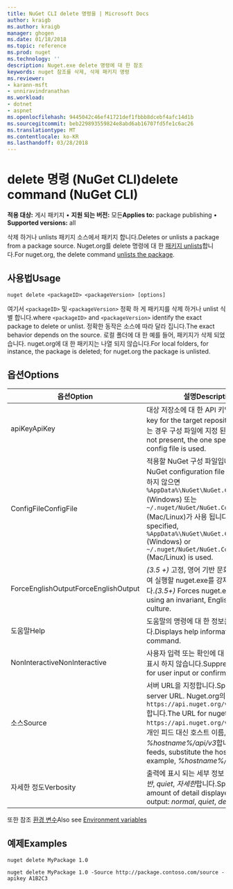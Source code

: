 ```yaml
---
title: NuGet CLI delete 명령을 | Microsoft Docs
author: kraigb
ms.author: kraigb
manager: ghogen
ms.date: 01/18/2018
ms.topic: reference
ms.prod: nuget
ms.technology: ''
description: Nuget.exe delete 명령에 대 한 참조
keywords: nuget 참조를 삭제, 삭제 패키지 명령
ms.reviewer:
- karann-msft
- unniravindranathan
ms.workload:
- dotnet
- aspnet
ms.openlocfilehash: 9445042c46ef41721def1fbbb8dcebf4afc14d1b
ms.sourcegitcommit: beb229893559824e8abd6ab16707fd5fe1c6ac26
ms.translationtype: MT
ms.contentlocale: ko-KR
ms.lasthandoff: 03/28/2018
---
```

# <a name="delete-command-nuget-cli"></a><span data-ttu-id="dd08a-104">delete 명령 (NuGet CLI)</span><span class="sxs-lookup"><span data-stu-id="dd08a-104">delete command (NuGet CLI)</span></span>

<span data-ttu-id="dd08a-105">**적용 대상:** 게시 패키지 &bullet; **지원 되는 버전:** 모든</span><span class="sxs-lookup"><span data-stu-id="dd08a-105">**Applies to:** package publishing &bullet; **Supported versions:** all</span></span>

<span data-ttu-id="dd08a-106">삭제 하거나 unlists 패키지 소스에서 패키지 합니다.</span><span class="sxs-lookup"><span data-stu-id="dd08a-106">Deletes or unlists a package from a package source.</span></span> <span data-ttu-id="dd08a-107">Nuget.org를 delete 명령에 대 한 [패키지 unlists](../policies/deleting-packages.md)합니다.</span><span class="sxs-lookup"><span data-stu-id="dd08a-107">For nuget.org, the delete command [unlists the package](../policies/deleting-packages.md).</span></span>

## <a name="usage"></a><span data-ttu-id="dd08a-108">사용법</span><span class="sxs-lookup"><span data-stu-id="dd08a-108">Usage</span></span>

```cli
nuget delete <packageID> <packageVersion> [options]
```

<span data-ttu-id="dd08a-109">여기서 `<packageID>` 및 `<packageVersion>` 정확 하 게 패키지를 삭제 하거나 unlist 식별 합니다.</span><span class="sxs-lookup"><span data-stu-id="dd08a-109">where `<packageID>` and `<packageVersion>` identify the exact package to delete or unlist.</span></span> <span data-ttu-id="dd08a-110">정확한 동작은 소스에 따라 달라 집니다.</span><span class="sxs-lookup"><span data-stu-id="dd08a-110">The exact behavior depends on the source.</span></span> <span data-ttu-id="dd08a-111">로컬 폴더에 대 한 예를 들어, 패키지가 삭제 되었습니다. nuget.org에 대 한 패키지는 나열 되지 않습니다.</span><span class="sxs-lookup"><span data-stu-id="dd08a-111">For local folders, for instance, the package is deleted; for nuget.org the package is unlisted.</span></span>

## <a name="options"></a><span data-ttu-id="dd08a-112">옵션</span><span class="sxs-lookup"><span data-stu-id="dd08a-112">Options</span></span>

| <span data-ttu-id="dd08a-113">옵션</span><span class="sxs-lookup"><span data-stu-id="dd08a-113">Option</span></span> | <span data-ttu-id="dd08a-114">설명</span><span class="sxs-lookup"><span data-stu-id="dd08a-114">Description</span></span> |
| --- | --- |
| <span data-ttu-id="dd08a-115">apiKey</span><span class="sxs-lookup"><span data-stu-id="dd08a-115">ApiKey</span></span> | <span data-ttu-id="dd08a-116">대상 저장소에 대 한 API 키입니다.</span><span class="sxs-lookup"><span data-stu-id="dd08a-116">The API key for the target repository.</span></span> <span data-ttu-id="dd08a-117">래퍼가 없는 경우 구성 파일에 지정 된 사용 됩니다.</span><span class="sxs-lookup"><span data-stu-id="dd08a-117">If not present, the one specified in the config file is used.</span></span> |
| <span data-ttu-id="dd08a-118">ConfigFile</span><span class="sxs-lookup"><span data-stu-id="dd08a-118">ConfigFile</span></span> | <span data-ttu-id="dd08a-119">적용할 NuGet 구성 파일입니다.</span><span class="sxs-lookup"><span data-stu-id="dd08a-119">The NuGet configuration file to apply.</span></span> <span data-ttu-id="dd08a-120">지정 하지 않으면 `%AppData%\NuGet\NuGet.Config` (Windows) 또는 `~/.nuget/NuGet/NuGet.Config` (Mac/Linux)가 사용 됩니다.</span><span class="sxs-lookup"><span data-stu-id="dd08a-120">If not specified, `%AppData%\NuGet\NuGet.Config` (Windows) or `~/.nuget/NuGet/NuGet.Config` (Mac/Linux) is used.</span></span>|
| <span data-ttu-id="dd08a-121">ForceEnglishOutput</span><span class="sxs-lookup"><span data-stu-id="dd08a-121">ForceEnglishOutput</span></span> | <span data-ttu-id="dd08a-122">*(3.5 +)*  고정, 영어 기반 문화권을 사용 하 여 실행할 nuget.exe를 강제로 수행 합니다.</span><span class="sxs-lookup"><span data-stu-id="dd08a-122">*(3.5+)* Forces nuget.exe to run using an invariant, English-based culture.</span></span> |
| <span data-ttu-id="dd08a-123">도움말</span><span class="sxs-lookup"><span data-stu-id="dd08a-123">Help</span></span> | <span data-ttu-id="dd08a-124">도움말의 명령에 대 한 정보를 표시 합니다.</span><span class="sxs-lookup"><span data-stu-id="dd08a-124">Displays help information for the command.</span></span> |
| <span data-ttu-id="dd08a-125">NonInteractive</span><span class="sxs-lookup"><span data-stu-id="dd08a-125">NonInteractive</span></span> | <span data-ttu-id="dd08a-126">사용자 입력 또는 확인에 대 한 프롬프트를 표시 하지 않습니다.</span><span class="sxs-lookup"><span data-stu-id="dd08a-126">Suppresses prompts for user input or confirmations.</span></span> |
| <span data-ttu-id="dd08a-127">소스</span><span class="sxs-lookup"><span data-stu-id="dd08a-127">Source</span></span> | <span data-ttu-id="dd08a-128">서버 URL을 지정합니다.</span><span class="sxs-lookup"><span data-stu-id="dd08a-128">Specifies the server URL.</span></span> <span data-ttu-id="dd08a-129">Nuget.org의 URL은 `https://api.nuget.org/v3/index.json`합니다.</span><span class="sxs-lookup"><span data-stu-id="dd08a-129">The URL for nuget.org is `https://api.nuget.org/v3/index.json`.</span></span> <span data-ttu-id="dd08a-130">개인 피드 대신 호스트 이름, 예를 들어 *%hostname%/api/v3*합니다.</span><span class="sxs-lookup"><span data-stu-id="dd08a-130">For private feeds, substitute the host name, for example, *%hostname%/api/v3*.</span></span> |
| <span data-ttu-id="dd08a-131">자세한 정도</span><span class="sxs-lookup"><span data-stu-id="dd08a-131">Verbosity</span></span> | <span data-ttu-id="dd08a-132">출력에 표시 되는 세부 정보 수준을 지정: *일반*, *quiet*, *자세한*합니다.</span><span class="sxs-lookup"><span data-stu-id="dd08a-132">Specifies the amount of detail displayed in the output: *normal*, *quiet*, *detailed*.</span></span> |

<span data-ttu-id="dd08a-133">또한 참조 [환경 변수](cli-ref-environment-variables.md)</span><span class="sxs-lookup"><span data-stu-id="dd08a-133">Also see [Environment variables](cli-ref-environment-variables.md)</span></span>

## <a name="examples"></a><span data-ttu-id="dd08a-134">예제</span><span class="sxs-lookup"><span data-stu-id="dd08a-134">Examples</span></span>

```cli
nuget delete MyPackage 1.0

nuget delete MyPackage 1.0 -Source http://package.contoso.com/source -apikey A1B2C3
```
